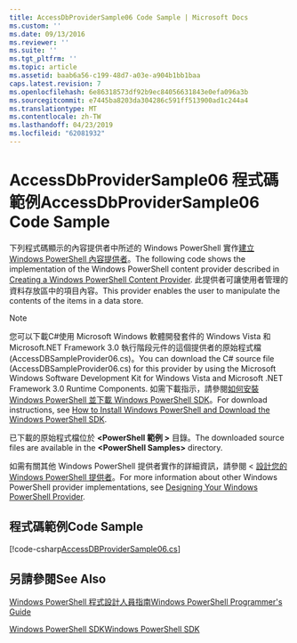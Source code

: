 ```yaml
---
title: AccessDbProviderSample06 Code Sample | Microsoft Docs
ms.custom: ''
ms.date: 09/13/2016
ms.reviewer: ''
ms.suite: ''
ms.tgt_pltfrm: ''
ms.topic: article
ms.assetid: baab6a56-c199-48d7-a03e-a904b1bb1baa
caps.latest.revision: 7
ms.openlocfilehash: 6e86318573df92b9ec84056631843e0efa096a3b
ms.sourcegitcommit: e7445ba8203da304286c591ff513900ad1c244a4
ms.translationtype: MT
ms.contentlocale: zh-TW
ms.lasthandoff: 04/23/2019
ms.locfileid: "62081932"
---
```

# <a name="accessdbprovidersample06-code-sample"></a><span data-ttu-id="ccd7b-102">AccessDbProviderSample06 程式碼範例</span><span class="sxs-lookup"><span data-stu-id="ccd7b-102">AccessDbProviderSample06 Code Sample</span></span>

<span data-ttu-id="ccd7b-103">下列程式碼顯示的內容提供者中所述的 Windows PowerShell 實作[建立 Windows PowerShell 內容提供者](./creating-a-windows-powershell-content-provider.md)。</span><span class="sxs-lookup"><span data-stu-id="ccd7b-103">The following code shows the implementation of the Windows PowerShell content provider described in [Creating a Windows PowerShell Content Provider](./creating-a-windows-powershell-content-provider.md).</span></span> <span data-ttu-id="ccd7b-104">此提供者可讓使用者管理的資料存放區中的項目內容。</span><span class="sxs-lookup"><span data-stu-id="ccd7b-104">This provider enables the user to manipulate the contents of the items in a data store.</span></span>

> [!NOTE]
> <span data-ttu-id="ccd7b-105">您可以下載C#使用 Microsoft Windows 軟體開發套件的 Windows Vista 和 Microsoft.NET Framework 3.0 執行階段元件的這個提供者的原始程式檔 (AccessDBSampleProvider06.cs)。</span><span class="sxs-lookup"><span data-stu-id="ccd7b-105">You can download the C# source file (AccessDBSampleProvider06.cs) for this provider by using the Microsoft Windows Software Development Kit for Windows Vista and Microsoft .NET Framework 3.0 Runtime Components.</span></span> <span data-ttu-id="ccd7b-106">如需下載指示，請參閱[如何安裝 Windows PowerShell 並下載 Windows PowerShell SDK](/powershell/developer/installing-the-windows-powershell-sdk)。</span><span class="sxs-lookup"><span data-stu-id="ccd7b-106">For download instructions, see [How to Install Windows PowerShell and Download the Windows PowerShell SDK](/powershell/developer/installing-the-windows-powershell-sdk).</span></span>
>
> <span data-ttu-id="ccd7b-107">已下載的原始程式檔位於 **\<PowerShell 範例 >** 目錄。</span><span class="sxs-lookup"><span data-stu-id="ccd7b-107">The downloaded source files are available in the **\<PowerShell Samples>** directory.</span></span>
>
> <span data-ttu-id="ccd7b-108">如需有關其他 Windows PowerShell 提供者實作的詳細資訊，請參閱 <<c0> [ 設計您的 Windows PowerShell 提供者](./designing-your-windows-powershell-provider.md)。</span><span class="sxs-lookup"><span data-stu-id="ccd7b-108">For more information about other Windows PowerShell provider implementations, see [Designing Your Windows PowerShell Provider](./designing-your-windows-powershell-provider.md).</span></span>

## <a name="code-sample"></a><span data-ttu-id="ccd7b-109">程式碼範例</span><span class="sxs-lookup"><span data-stu-id="ccd7b-109">Code Sample</span></span>

[!code-csharp[AccessDBProviderSample06.cs](../../powershell-sdk-samples/SDK-2.0/csharp/AccessDBProviderSample06/AccessDBProviderSample06.cs#L11-L2399 "AccessDBProviderSample06.cs")]

## <a name="see-also"></a><span data-ttu-id="ccd7b-110">另請參閱</span><span class="sxs-lookup"><span data-stu-id="ccd7b-110">See Also</span></span>

[<span data-ttu-id="ccd7b-111">Windows PowerShell 程式設計人員指南</span><span class="sxs-lookup"><span data-stu-id="ccd7b-111">Windows PowerShell Programmer's Guide</span></span>](./windows-powershell-programmer-s-guide.md)

[<span data-ttu-id="ccd7b-112">Windows PowerShell SDK</span><span class="sxs-lookup"><span data-stu-id="ccd7b-112">Windows PowerShell SDK</span></span>](../windows-powershell-reference.md)